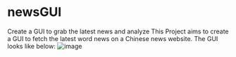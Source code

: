 # newsGUI
Create a GUI to grab the latest news and analyze
This Project aims to create a GUI to fetch the latest word news on a Chinese news website.
The GUI looks like below:
![image](https://github.com/lhbflora/newsGUI/new/master/GUI_image.png)
